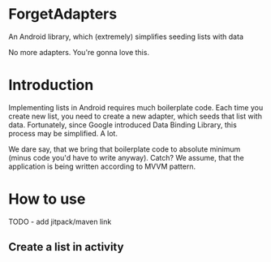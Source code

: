 # ForgetAdapters
An Android library, which (extremely) simplifies seeding lists with data

No more adapters. You're gonna love this.

# Introduction

Implementing lists in Android requires much boilerplate code. Each time you create new list, you need to create a new adapter, which seeds that list with data. Fortunately, since Google introduced Data Binding Library, this process may be simplified. A lot.

We dare say, that we bring that boilerplate code to absolute minimum (minus code you'd have to write anyway). Catch? We assume, that the application is being written according to MVVM pattern.

# How to use

TODO - add jitpack/maven link

## Create a list in activity


